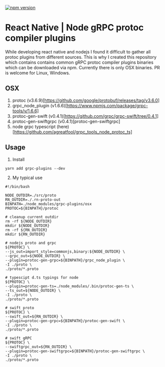 [![npm version](https://badge.fury.io/js/grpc-plugins.svg)](https://badge.fury.io/js/grpc-plugins)

# React Native | Node gRPC protoc compiler plugins

While developing react native and nodejs I found it difficult to gather all protoc plugins from different sources. This is why I created this repository which contains
contains common gRPC protoc compiler plugins binaries which can be downloaded via npm. Currently there is only OSX binaries. PR is welcome for Linux, Windows.

## OSX

1. protoc (v3.6.9)[https://github.com/google/protobuf/releases/tag/v3.6.0]
2. grpc_node_plugin (v1.6.6)[https://www.npmjs.com/package/grpc-tools/v/1.6.6]
3. protoc-gen-swift (v0.4.1)[https://github.com/grpc/grpc-swift/tree/0.4.1]
4. protoc-gen-swiftgrpc (v0.4.1)[protoc-gen-swiftgrpc]
5. node grpc typescript (here)[https://github.com/agreatfool/grpc_tools_node_protoc_ts]

## Usage

1. Install
```
yarn add grpc-plugins --dev
```

2. My typical use

```shell
#!/bin/bash

NODE_OUTDIR=./src/proto
RN_OUTDIR=./.rn-proto-out
BINPATH=./node_modules/grpc-plugins/osx
PROTOC=${BINPATH}/protoc

# cleanup current outdir
rm -rf ${NODE_OUTDIR}
mkdir ${NODE_OUTDIR}
rm -rf ${RN_OUTDIR}
mkdir ${RN_OUTDIR}

# nodejs proto and grpc
${PROTOC} \
--js_out=import_style=commonjs,binary:${NODE_OUTDIR} \
--grpc_out=${NODE_OUTDIR} \
--plugin=protoc-gen-grpc=${BINPATH}/grpc_node_plugin \
-I ./proto \
./proto/*.proto

# typescipt d.ts typings for node
${PROTOC} \
--plugin=protoc-gen-ts=./node_modules/.bin/protoc-gen-ts \
--ts_out=${NODE_OUTDIR} \
-I ./proto \
./proto/*.proto

# swift proto
${PROTOC} \
--swift_out=${RN_OUTDIR} \
--plugin=protoc-gen-grpc=${BINPATH}/protoc-gen-swift \
-I ./proto \
./proto/*.proto

# swift gRPC
${PROTOC} \
--swiftgrpc_out=${RN_OUTDIR} \
--plugin=protoc-gen-swiftgrpc=${BINPATH}/protoc-gen-swiftgrpc \
-I ./proto \
./proto/*.proto

```
